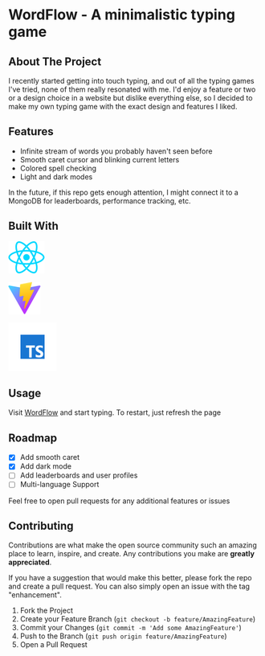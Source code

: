# WordFlow - A minimalistic typing game

## About The Project

I recently started getting into touch typing, and out of all the typing games I've tried, none of them really resonated with me. I'd enjoy a feature or two or a design choice in a website but dislike everything else, so I decided to make my own typing game with the exact design and features I liked.

## Features

* Infinite stream of words you probably haven't seen before
* Smooth caret cursor and blinking current letters
* Colored spell checking
* Light and dark modes

In the future, if this repo gets enough attention, I might connect it to a MongoDB for leaderboards, performance tracking, etc.

## Built With

![React](/src/assets/react.svg)

![Vite](/public/vite.svg)

![TypeScript](public/typescript.svg)

## Usage

Visit [WordFlow]([seifhamdy.github.io/wordflow-typing-game/](https://wordflow-typing-game.vercel.app/)) and start typing. To restart, just refresh the page

## Roadmap

* [x] Add smooth caret
* [x] Add dark mode
* [ ] Add leaderboards and user profiles
* [ ] Multi-language Support

Feel free to open pull requests for any additional features or issues

## Contributing

Contributions are what make the open source community such an amazing place to learn, inspire, and create. Any contributions you make are **greatly appreciated**.

If you have a suggestion that would make this better, please fork the repo and create a pull request. You can also simply open an issue with the tag "enhancement".

1. Fork the Project
2. Create your Feature Branch (`git checkout -b feature/AmazingFeature`)
3. Commit your Changes (`git commit -m 'Add some AmazingFeature'`)
4. Push to the Branch (`git push origin feature/AmazingFeature`)
5. Open a Pull Request
